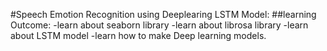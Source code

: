 #Speech Emotion Recognition using Deeplearing LSTM Model:
##learning Outcome:
-learn about seaborn library
-learn about librosa library
-learn about LSTM model
-learn how to make Deep learning models.

